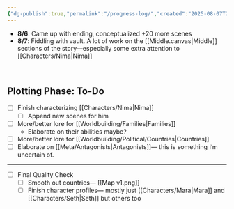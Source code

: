 ```yaml
---
{"dg-publish":true,"permalink":"/progress-log/","created":"2025-08-07T23:16:14.212-07:00"}
---
```


- **8/6**: Came up with ending, conceptualized +20 more scenes 
- **8/7**: Fiddling with vault. A lot of work on the [[Middle.canvas|Middle]] sections of the story—especially some extra attention to [[Characters/Nima\|Nima]]


<br>

## Plotting Phase: To-Do

- [ ] Finish characterizing [[Characters/Nima\|Nima]]
	- [ ] Append new scenes for him 
- [ ] More/better lore for [[Worldbuilding/Families\|Families]]
	- Elaborate on their abilities maybe? 
- [ ] More/better lore for [[Worldbuilding/Political/Countries\|Countries]]
- [ ] Elaborate on [[Meta/Antagonists\|Antagonists]]— this is something I’m uncertain of. 

___

- [ ] Final Quality Check
	- [ ] Smooth out countries— [[Map v1.png]]
	- [ ] Finish character profiles— mostly just [[Characters/Mara\|Mara]] and [[Characters/Seth\|Seth]] but others too